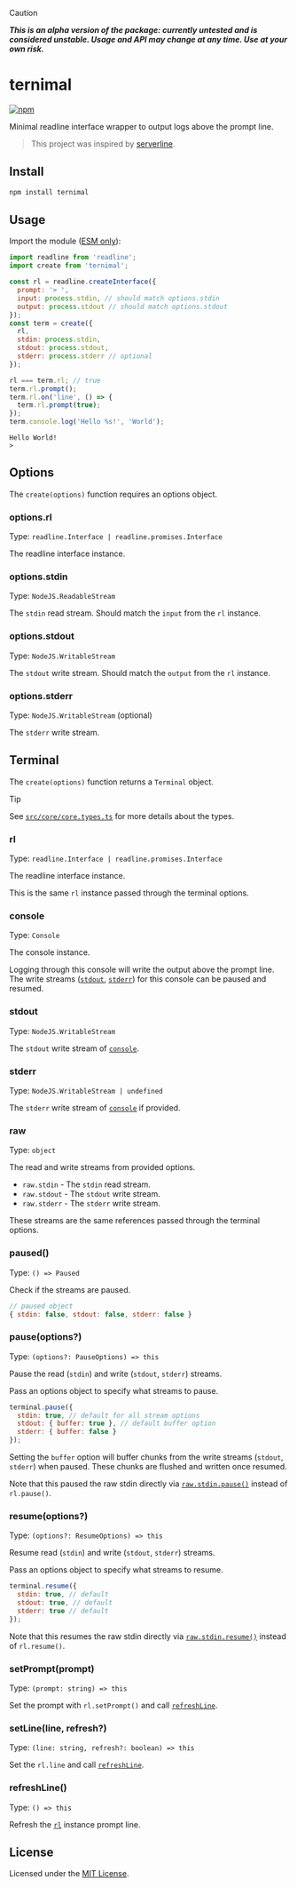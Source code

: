 [npm-img]: https://img.shields.io/npm/v/ternimal.svg
[npm-url]: https://www.npmjs.com/package/ternimal

> [!CAUTION]
>
> **_This is an alpha version of the package: currently untested and is considered unstable. Usage and API may change at any time. Use at your own risk._**

# ternimal

[![npm][npm-img]][npm-url]

Minimal readline interface wrapper to output logs above the prompt line.

> This project was inspired by [serverline](https://www.npmjs.com/package/serverline).

## Install

```sh
npm install ternimal
```

## Usage

Import the module ([ESM only](https://gist.github.com/sindresorhus/a39789f98801d908bbc7ff3ecc99d99c)):

```javascript
import readline from 'readline';
import create from 'ternimal';

const rl = readline.createInterface({
  prompt: '> ',
  input: process.stdin, // should match options.stdin
  output: process.stdout // should match options.stdout
});
const term = create({
  rl,
  stdin: process.stdin,
  stdout: process.stdout,
  stderr: process.stderr // optional
});

rl === term.rl; // true
term.rl.prompt();
term.rl.on('line', () => {
  term.rl.prompt(true);
});
term.console.log('Hello %s!', 'World');
```

```text
Hello World!
>
```

## Options

The `create(options)` function requires an options object.

### options.rl

Type: `readline.Interface | readline.promises.Interface`

The readline interface instance.

### options.stdin

Type: `NodeJS.ReadableStream`

The `stdin` read stream. Should match the `input` from the `rl` instance.

### options.stdout

Type: `NodeJS.WritableStream`

The `stdout` write stream. Should match the `output` from the `rl` instance.

### options.stderr

Type: `NodeJS.WritableStream` (optional)

The `stderr` write stream.

## Terminal

The `create(options)` function returns a `Terminal` object.

> [!TIP]
>
> See [`src/core/core.types.ts`](src/core/core.types.ts) for more details about the types.

### rl

Type: `readline.Interface | readline.promises.Interface`

The readline interface instance.

This is the same `rl` instance passed through the terminal options.

### console

Type: `Console`

The console instance.

Logging through this console will write the output above the prompt line. The write streams ([`stdout`](#stdout), [`stderr`](#stderr)) for this console can be paused and resumed.

### stdout

Type: `NodeJS.WritableStream`

The `stdout` write stream of [`console`](#console).

### stderr

Type: `NodeJS.WritableStream | undefined`

The `stderr` write stream of [`console`](#console) if provided.

### raw

Type: `object`

The read and write streams from provided options.

- `raw.stdin` - The `stdin` read stream.
- `raw.stdout` - The `stdout` write stream.
- `raw.stderr` - The `stderr` write stream.

These streams are the same references passed through the terminal options.

### paused()

Type: `() => Paused`

Check if the streams are paused.

```javascript
// paused object
{ stdin: false, stdout: false, stderr: false }
```

### pause(options?)

Type: `(options?: PauseOptions) => this`

Pause the read (`stdin`) and write (`stdout`, `stderr`) streams.

Pass an options object to specify what streams to pause.

```javascript
terminal.pause({
  stdin: true, // default for all stream options
  stdout: { buffer: true }, // default buffer option
  stderr: { buffer: false }
});
```

Setting the `buffer` option will buffer chunks from the write streams (`stdout`, `stderr`) when paused. These chunks are flushed and written once resumed.

Note that this paused the raw stdin directly via [`raw.stdin.pause()`](#raw) instead of `rl.pause()`.

### resume(options?)

Type: `(options?: ResumeOptions) => this`

Resume read (`stdin`) and write (`stdout`, `stderr`) streams.

Pass an options object to specify what streams to resume.

```javascript
terminal.resume({
  stdin: true, // default
  stdout: true, // default
  stderr: true // default
});
```

Note that this resumes the raw stdin directly via [`raw.stdin.resume()`](#raw) instead of `rl.resume()`.

### setPrompt(prompt)

Type: `(prompt: string) => this`

Set the prompt with `rl.setPrompt()` and call [`refreshLine`](#refreshline).

### setLine(line, refresh?)

Type: `(line: string, refresh?: boolean) => this`

Set the `rl.line` and call [`refreshLine`](#refreshline).

### refreshLine()

Type: `() => this`

Refresh the [`rl`](#rl) instance prompt line.

## License

Licensed under the [MIT License](LICENSE).
